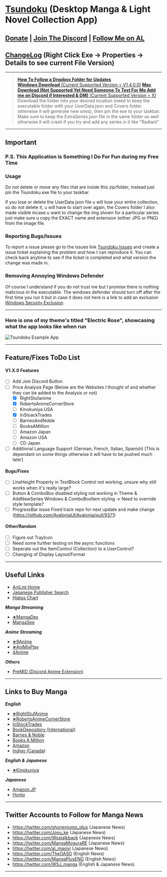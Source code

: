 # [Tsundoku](https://en.wikipedia.org/wiki/Tsundoku) (Desktop Manga & Light Novel Collection App)

## [Donate](https://www.paypal.com/donate/?business=JAYCVEJGDF4GY&no_recurring=0&item_name=Anyone+amount+helps+and+keeps+the+app+going.&currency_code=USD) | [Join The Discord](https://discord.gg/QcZ5jcFPeU) | [Follow Me on AL](https://anilist.co/user/Preminence/)

## [ChangeLog](https://github.com/Sigrec/TsundokuApp/blob/main/ChangeLog.txt) (Right Click Exe → Properties → Details to see current File Version)
***
>[**How To Follow a Dropbox Folder for Updates**](https://help.dropbox.com/organize/follow-folder)\
[**Windows Download** (Current Supported Version = V1.4.0.0)](https://www.dropbox.com/sh/szci4jq9zvorlzc/AAAY0oxWl-HZsmsoMgSrcbxka?dl=0)
[**Mac Download (Not Supported Yet Need Someone To Test For Me Add me on Discord if Interested & DM)** (Current Supported Version = X)](https://www.dropbox.com/sh/3e0po3d4l1sv8va/AAAgEbiPM86QQtkTcvvGWEVva?dl=0)\
Download the folder into your desired location (need to keep the executable folder with your UserData.json and Covers folder otherwise it will generate new ones), then pin the exe to your taskbar. Make sure to keep the ExtraSeries.json file in the same folder as well otherwise it will crash if you try and add any series in it like "Radiant"
***
## Important
### P.S. This Application is Something I Do For Fun during my Free Time
### Usage
Do not delete or move any files that are inside this zip/folder, instead just pin the Tsundoku.exe file to your taskbar

If you lose or delete the UserData.json file u will lose your entire collection, so do not delete it, u will have to start over again, the Covers folder I also made visible incase u want to change the img shown for a particular series just make sure u copy the EXACT name and extension (either JPG or PNG) from the image file.

### Reporting Bugs/Issues
To report a issue please go to the issues link [Tsundoku Issues](https://github.com/Sigrec/TsundokuApp/issues) and create a issue ticket explaining the problem and how I can reproduce it. You can check back anytime to see if the ticket is completed and what version the change was made in.

### Removing Annoying Windows Defender
Of course I understand if you do not trust me but I promise there is nothing malicious in the executable. The windows defender should turn off after the first time you run it but in case it does not here is a link to add an exclusion [Windows Security Exclusion](https://support.microsoft.com/en-us/windows/add-an-exclusion-to-windows-security-811816c0-4dfd-af4a-47e4-c301afe13b26)
***
### Here is one of my theme's titled "Electric Rose", showcasing what the app looks like when run
![Tsundoku Example App](https://github.com/Sigrec/TsundokuApp/blob/main/Src/Assets/TsundokuExample.jpg)
***
## Feature/Fixes ToDo List
  
#### V1.X.0 Features
- [ ] Add Join Discord Button
- [ ] Price Analysis Page (Below are the Websites I thought of and whether they can be added to the Analysis or not)
  - [x] RightStufanime
  - [x] RobertsAnimeCornerStore
  - [ ] Kinokuniya USA
  - [x] InStoackTrades
  - [ ] BarnesAndNoble
  - [ ] BooksAMillion
  - [ ] Amazon Japan
  - [ ] Amazon USA
  - [ ] CD Japan
- [ ] Additional Language Support (German, French, Italian, Spanish) [This is dependant on some things otherwise it will have to be pushed much later]
  
#### Bugs/Fixes
- [ ] LineHeight Property in TextBlock Control not working, unsure why still works when it's really large?
- [ ] Button & ComboBox disabled styling not working in Theme & AddNewSeries Windows & ComboBoxItem styling -> Need to override style template?
- [ ] ProgressBar issue Fixed track repo for next update and make change (https://github.com/AvaloniaUI/Avalonia/pull/9371)
  
#### Other/Random
- [ ] Figure out TrayIcon
- [ ] Need some further testing on the async functions
- [ ] Seperate out the ItemControl (Collection) to a UserControl?
- [ ] Changing of Display Layout/Format
***
## Useful Links
- [AniList Home](https://anilist.co/hom)
- [Japanese Publisher Search](https://comic.k-manga.jp/)
- [Hiatus Chart](https://www.reddit.com/r/HiatusCharts/comments/pfqlbz/all_charts/)

***Manga Streaming***
- [✬MangaDex](https://mangadex.org/)
- [MangaSee](https://mangasee123.com/)

***Anime Streaming***
- [✬9Anime](https://9anime.to/)
- [✬AniMixPlay](https://animixplay.to/)
- [4Anime](https://4anime.to/)

***Others***
- [PreMID (Discord Anime Extension)](https://premid.app/)
***
## Links to Buy Manga
***English***
- [✬RightStufAnime](https://www.rightstufanime.com/)
- [✬RobertsAnimeCornerStore](https://www.animecornerstore.com/graphicnovels1.html)
- [InStockTrades](https://www.instocktrades.com/)
- [BookDepository (International)](https://www.bookdepository.com/manga-store/)
- [Barnes & Noble](https://www.barnesandnoble.com/b/books/graphic-novels-comics/manga/_/N-1sZ29Z8q8Zucc)
- [Books A Million](https://www.booksamillion.com/manga)
- [Amazon](https://www.amazon.com/Manga-Comics-Graphic-Novels-Books/b?node=4367)
- [Indigo (Canada)](https://www.chapters.indigo.ca/en-ca/comic-book-shop/manga/)

***English & Japanese***
- [✬Kinokuniya](https://united-states.kinokuniya.com/)

***Japanese***
- [Amazon.JP](https://www.amazon.co.jp/)
- [Honto](https://honto.jp/)
***
## Twitter Accounts to Follow for Manga News
- https://twitter.com/shonenjump_plus (Japanese News)
- https://twitter.com/Josu_ke (Japanese News)
- https://twitter.com/Wsstalkback (Japanese News)
- https://twitter.com/MangaMoguraRE (Japanese News)
- https://twitter.com/al_mavivi (Japanese News)
- https://twitter.com/TheOASG (English News)
- https://twitter.com/MangaPlusENG (English News)
- https://twitter.com/WSJ_manga (English & Japanese News)
***
